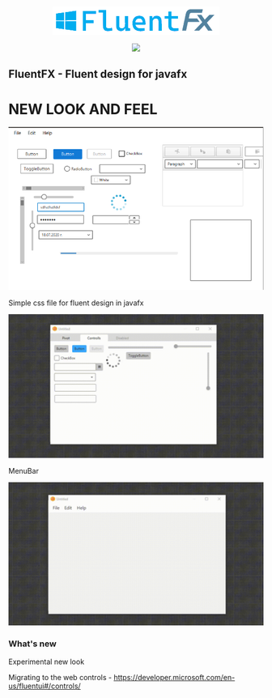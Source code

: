 <p align="center">
    <img src="./logo.png"/>
</div>

<p align="center">
    <a href="LICENSE">
      <img src="https://img.shields.io/badge/License-MIT-yellow.svg">
    </a>
</p>

## FluentFX - Fluent design for javafx

# NEW LOOK AND FEEL

<img src="./Experimental_look.png"/>

Simple css file for fluent design in javafx

![Gif](https://github.com/Ivan-Kalatchev/FluentFX/blob/master/Preview.gif?raw=true)

MenuBar

![Gif](https://github.com/Ivan-Kalatchev/FluentFX/blob/master/menu.gif?raw=true)

### What's new
Experimental new look 

Migrating to the web controls - https://developer.microsoft.com/en-us/fluentui#/controls/
